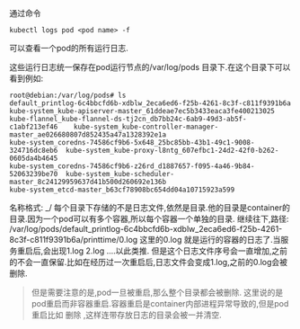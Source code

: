 
通过命令
```shell
kubectl logs pod <pod name> -f
```
可以查看一个pod的所有运行日志.

这些运行日志统一保存在pod运行节点的/var/log/pods 目录下.在这个目录下可以看到例如:
```shell
root@debian:/var/log/pods# ls
default_printlog-6c4bbcfd6b-xdblw_2eca6ed6-f25b-4261-8c3f-c811f9391b6a     kube-system_kube-apiserver-master_61ddeae7ec5b3433eaca3fe400213025
kube-flannel_kube-flannel-ds-tj2cn_db7bb24c-6ab9-49d3-ab5f-c1abf213ef46    kube-system_kube-controller-manager-master_ae026680807d852435a47a1328392e1a
kube-system_coredns-74586cf9b6-5x648_25bc85bb-43b1-49c1-9008-324716dc8eb6  kube-system_kube-proxy-l8ntg_607efbc1-24d2-42f0-b262-0605da4b4645
kube-system_coredns-74586cf9b6-z26rd_d1887657-f095-4a46-9b84-52063239be70  kube-system_kube-scheduler-master_8c24129959637d41b500d260692e136b
kube-system_etcd-master_b63cf78908bc654dd04a10715923a599
```
名称格式: <namespace name>_<pod name>/<container name>
每个目录下存储的不是日志文件,依然是目录.他的目录是container的目录.因为一个pod可以有多个容器,所以每个容器一个单独的目录.
继续往下,路径: /var/log/pods/default_printlog-6c4bbcfd6b-xdblw_2eca6ed6-f25b-4261-8c3f-c811f9391b6a/printtime/0.log
这里的0.log 就是运行的容器的日志了.当服务重启后,会出现1.log 2.log ....以此类推.
但是这个日志文件序号会一直增加,之前的不会一直保留.比如在经历过一次重启后,日志文件会变成1.log,之前的0.log会被删除.
> 但是需要注意的是,pod一旦被重启,那么整个目录都会被删除.
> 这里说的是pod重启而非容器重启.容器重启是container内部进程异常导致的,但是pod重启比如 删除 ,这样连带存放日志的目录会被一并清空.


